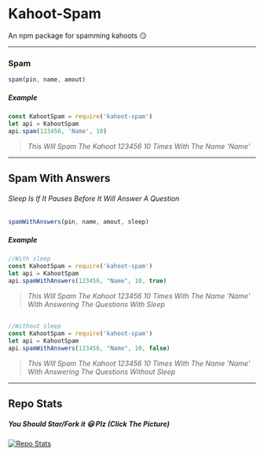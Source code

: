 # Kahoot-Spam
An npm package for spamming kahoots 😏 

---
### Spam
```js
spam(pin, name, amout)
```
##### Example
```js
const KahootSpam = require('kahoot-spam')
let api = KahootSpam
api.spam(123456, 'Name', 10)
```
> *This WIll Spam The Kahoot 123456 10 Times With The Name 'Name'*
---
## Spam With Answers
###### Sleep Is If It Pauses Before It Will Answer A Question
```js
spamWithAnswers(pin, name, amout, sleep)
```
##### Example
```js
//With sleep
const KahootSpam = require('kahoot-spam')
let api = KahootSpam
api.spamWithAnswers(123456, "Name", 10, true)
```
> *This WIll Spam The Kahoot 123456 10 Times With The Name 'Name' With Answering The Questions With Sleep*
##
```js
//Without sleep
const KahootSpam = require('kahoot-spam')
let api = KahootSpam
api.spamWithAnswers(123456, "Name", 10, false)
```
> *This WIll Spam The Kahoot 123456 10 Times With The Name 'Name' With Answering The Questions Without Sleep*
---
## Repo Stats
##### You Should Star/Fork it 😃 Plz (Click The Picture)
[![Repo Stats](https://github-readme-stats.vercel.app/api/pin/?username=Mafia-boss-lvl-420&repo=Kahoot-Spam&theme=dark&show_icons=true)](https://github.com/Mafia-boss-lvl-420/Kahoot-Spam)